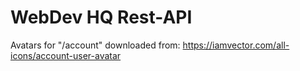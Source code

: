 # WebDev HQ Rest-API

Avatars for "/account" downloaded from:
https://iamvector.com/all-icons/account-user-avatar
